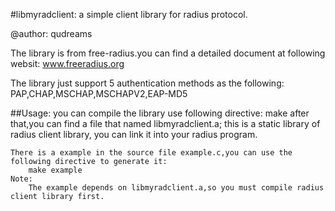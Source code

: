 #libmyradclient: a simple client library for radius protocol.

@author: qudreams

The library is from free-radius.you can find a detailed document at following websit:
    www.freeradius.org

The library just support 5 authentication methods as the following:
    PAP,CHAP,MSCHAP,MSCHAPV2,EAP-MD5

##Usage:
    you can compile the library use following directive:
        make
    after that,you can find a file that named libmyradclient.a;
    this is a static library of radius client library,
    you can link it into your radius program.

    There is a example in the source file example.c,you can use the following directive to generate it:
        make example
    Note:
        The example depends on libmyradclient.a,so you must compile radius client library first.
    


